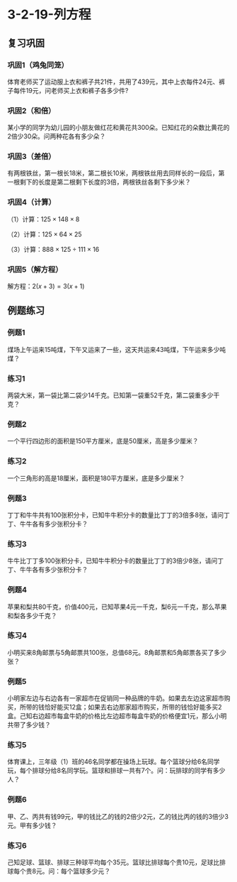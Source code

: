 # 3-2-19-列方程

## 复习巩固

### 巩固1（鸡兔同笼）

体育老师买了运动服上衣和裤子共21件，共用了439元，其中上衣每件24元、裤子每件19元，问老师买上衣和裤子各多少件?



### 巩固2（和倍）

某小学的同学为幼儿园的小朋友做红花和黄花共300朵。已知红花的朵数比黄花的2倍少30朵。问两种花各有多少朵？



### 巩固3（差倍）

有两根铁丝，第一根长18米，第二根长10米，两根铁丝用去同样长的一段后，第一根剩下的长度是第二根剩下长度的3倍，两根铁丝各剩下多少米？



### 巩固4（计算）

（1）计算：$125×148×8$



（2）计算：$125×64×25$



（3）计算：$888×125÷111×16$



### 巩固5（解方程）

解方程：$2(x+3)=3(x+1)$





## 例题练习

### 例题1

煤场上午运来15吨煤，下午又运来了一些，这天共运来43吨煤，下午运来多少吨煤？



### 练习1

两袋大米，第一袋比第二袋少14千克。已知第一袋重52千克，第二袋重多少干克？



### 例题2

一个平行四边形的面积是150平方厘米，底是50厘米，高是多少厘米？



### 练习2

一个三角形的高是18厘米，面积是180平方厘米，底是多少厘米？



### 例题3

丁丁和牛牛共有100张积分卡，已知牛牛积分卡的数量比丁丁的3倍多8张，请问丁丁、牛牛各有多少张积分卡？



### 练习3

牛牛比丁丁多100张积分卡，已知牛牛积分卡的数量比丁丁的3倍少8张，请问丁丁、牛牛各有多少张积分卡？



### 例题4

苹果和梨共80千克，价值400元，已知苹果4元一千克，梨6元一千克，那么苹果和梨各多少千克？



### 练习4

小明买来8角邮票与5角邮票共100张，总值68元。8角邮票和5角邮票各买了多少张？



### 例题5

小明家左边与右边各有一家超市在促销同一种品牌的牛奶。如果去左边这家超市购买，所带的钱恰好能买12盒；如果去右边那家超市购买，所带的钱恰好能多买2盒。己知右边超市每盒牛奶的价格比左边超市每盒牛奶的价格便宜1元，那么小明共带了多少钱？



### 练习5

体育课上，三年级（1）班的46名同学都在操场上玩球。每个篮球分给6名同学玩，每个排球分给8名同学玩。篮球和排球一共有7个。问：玩排球的同学有多少人？



### 例题6

甲、乙、丙共有钱99元，甲的钱比乙的钱的2倍少2元，乙的钱比丙的钱的3倍少3元。甲有多少钱？



### 练习6

己知足球、篮球、排球三种球平均每个35元。篮球比排球每个贵10元，足球比排球每个贵8元。问：每个篮球多少元？



